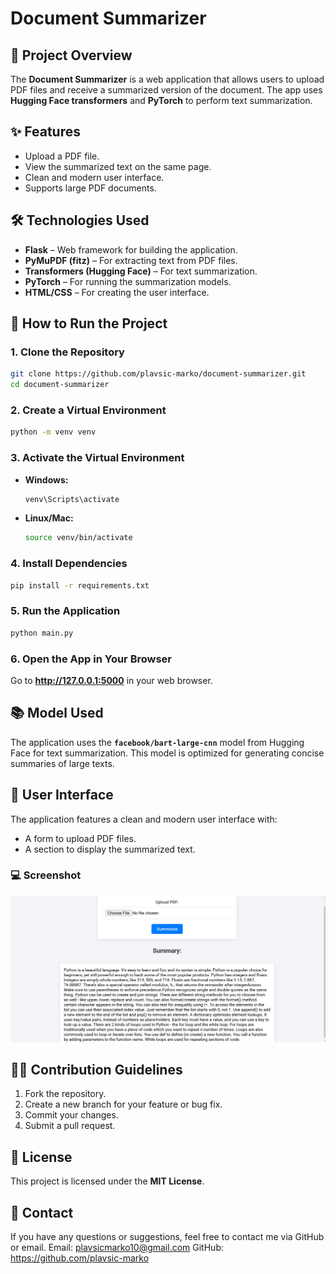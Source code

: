 # Document Summarizer

## 📄 Project Overview

The **Document Summarizer** is a web application that allows users to upload PDF files and receive a summarized version of the document. The app uses **Hugging Face transformers** and **PyTorch** to perform text summarization.

## ✨ Features

- Upload a PDF file.
- View the summarized text on the same page.
- Clean and modern user interface.
- Supports large PDF documents.

## 🛠️ Technologies Used

- **Flask** – Web framework for building the application.
- **PyMuPDF (fitz)** – For extracting text from PDF files.
- **Transformers (Hugging Face)** – For text summarization.
- **PyTorch** – For running the summarization models.
- **HTML/CSS** – For creating the user interface.

## 🚀 How to Run the Project

### 1. Clone the Repository

```bash
git clone https://github.com/plavsic-marko/document-summarizer.git
cd document-summarizer
```

### 2. Create a Virtual Environment

```bash
python -m venv venv
```

### 3. Activate the Virtual Environment

- **Windows:**
  ```bash
  venv\Scripts\activate
  ```
- **Linux/Mac:**
  ```bash
  source venv/bin/activate
  ```

### 4. Install Dependencies

```bash
pip install -r requirements.txt
```

### 5. Run the Application

```bash
python main.py
```

### 6. Open the App in Your Browser

Go to **http://127.0.0.1:5000** in your web browser.

## 📚 Model Used

The application uses the **`facebook/bart-large-cnn`** model from Hugging Face for text summarization. This model is optimized for generating concise summaries of large texts.

## 🎨 User Interface

The application features a clean and modern user interface with:

- A form to upload PDF files.
- A section to display the summarized text.

### 💻 Screenshot

![Document Summarizer Screenshot](slika2.png)

## 🧑‍💻 Contribution Guidelines

1. Fork the repository.
2. Create a new branch for your feature or bug fix.
3. Commit your changes.
4. Submit a pull request.

## 📄 License

This project is licensed under the **MIT License**.

## 💬 Contact

If you have any questions or suggestions, feel free to contact me via GitHub or email.
Email: plavsicmarko10@gmail.com GitHub: https://github.com/plavsic-marko
